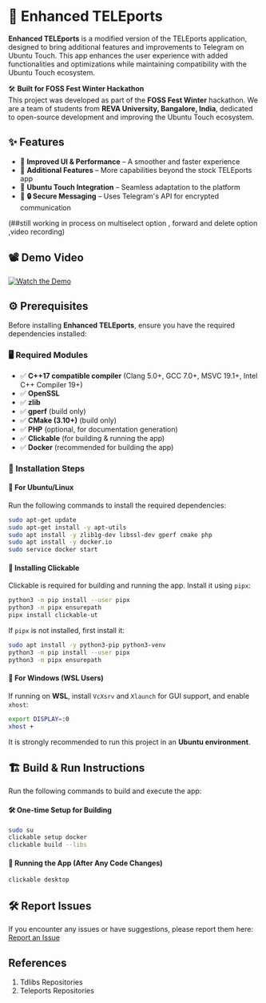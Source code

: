 # 🚀 Enhanced TELEports
**Enhanced TELEports** is a modified version of the TELEports application, designed to bring additional features and improvements to Telegram on Ubuntu Touch. This app enhances the user experience with added functionalities and optimizations while maintaining compatibility with the Ubuntu Touch ecosystem.

🛠️ **Built for FOSS Fest Winter Hackathon**  
This project was developed as part of the **FOSS Fest Winter** hackathon. We are a team of students from **REVA University, Bangalore, India**, dedicated to open-source development and improving the Ubuntu Touch ecosystem.

## ✨ Features
- 🔹 **Improved UI & Performance** – A smoother and faster experience
- 🔹 **Additional Features** – More capabilities beyond the stock TELEports app
- 🔹 **Ubuntu Touch Integration** – Seamless adaptation to the platform
- 🔹 **🔒 Secure Messaging** – Uses Telegram's API for encrypted communication

(##still working in process on multiselect option , forward and delete option ,video recording)

## 📽️ Demo Video
[![Watch the Demo](https://img.youtube.com/vi/kD_YSsya2FQ/0.jpg)](https://youtu.be/kD_YSsya2FQ?si=cjssnk7oqI09fgR5)

## ⚙️ Prerequisites

Before installing **Enhanced TELEports**, ensure you have the required dependencies installed:

### 🖥️ Required Modules
- ✅ **C++17 compatible compiler** (Clang 5.0+, GCC 7.0+, MSVC 19.1+, Intel C++ Compiler 19+)
- ✅ **OpenSSL**
- ✅ **zlib**
- ✅ **gperf** (build only)
- ✅ **CMake (3.10+)** (build only)
- ✅ **PHP** (optional, for documentation generation)
- ✅ **Clickable** (for building & running the app)
- ✅ **Docker** (recommended for building the app)

### 🔧 Installation Steps
#### 🔹 **For Ubuntu/Linux**
Run the following commands to install the required dependencies:
```bash
sudo apt-get update
sudo apt-get install -y apt-utils
sudo apt install -y zlib1g-dev libssl-dev gperf cmake php
sudo apt install -y docker.io
sudo service docker start
```

#### 🔹 **Installing Clickable**
Clickable is required for building and running the app. Install it using `pipx`:
```bash
python3 -m pip install --user pipx
python3 -m pipx ensurepath
pipx install clickable-ut
```
If `pipx` is not installed, first install it:
```bash
sudo apt install -y python3-pip python3-venv
python3 -m pip install --user pipx
python3 -m pipx ensurepath
```

#### 🔹 **For Windows (WSL Users)**
If running on **WSL**, install `VcXsrv` and `Xlaunch` for GUI support, and enable `xhost`:
```bash
export DISPLAY=:0
xhost +
```
It is strongly recommended to run this project in an **Ubuntu environment**.

## 🏗️ Build & Run Instructions
Run the following commands to build and execute the app:

#### 🛠️ **One-time Setup for Building**
```bash
sudo su
clickable setup docker
clickable build --libs
```

#### 🚀 **Running the App (After Any Code Changes)**
```bash
clickable desktop
```

## 🛠️ Report Issues
If you encounter any issues or have suggestions, please report them here: [Report an Issue](https://reportissue.vercel.app/)

## References
1) Tdlibs Repositories
2) Teleports Repositories
